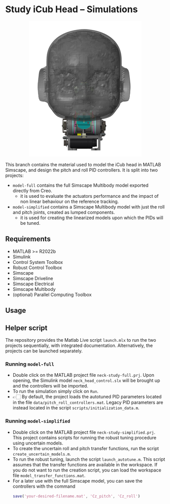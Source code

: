 Study iCub Head – Simulations
=============================

<center>
<img src="./assets/head.png"></img>
</center>

This branch contains the material used to model the iCub head in MATLAB Simscape, and design the pitch and roll PID controllers.
It is split into two projects:
- `model-full` contains the full Simscape Multibody model exported directly from Creo.
     - it is used to evaluate the actuators performance and the impact of non linear behaviour on the reference tracking.
- `model-simplified` contains a Simscape Multibody model with just the roll and pitch joints, created as lumped components.
    - it is used for creating the linearized models upon which the PIDs will be tuned.

## Requirements
 - MATLAB >= R2022b
 - Simulink
 - Control System Toolbox
 - Robust Control Toolbox
 - Simscape
 - Simscape Driveline
 - Simscape Electrical
 - Simscape Multibody
 - (optional) Parallel Computing Toolbox

## Usage

## Helper script
The repository provides the Matlab Live script `launch.mlx` to run the two projects sequentially, with integrated documentation.
Alternatively, the projects can be launched separately.

### Running `model-full`
- Double click on the MATLAB project file `neck-study-full.prj`. Upon opening, the Simulink model `neck_head_control.slx` will be brought up and the controllers will be imported.
- To run the simulation simply click on `Run`.
- 👉🏻 By default, the project loads the autotuned PID parameters located in the file `data/pitch_roll_controllers.mat`. Legacy PID parameters are instead located in the script `scripts/initialization_data.m`.
### Running `model-simplified`
- Double click on the MATLAB project file `neck-study-simplified.prj`. This project contains scripts for running the robust tuning procedure using uncertain models.
- To create the uncertain roll and pitch transfer functions, run the script `create_uncertain_models.m`.
- To run the robust tuning, launch the script `launch_autotune.m`. This script assumes that the transfer functions are available in the workspace. If you do not want to run the creation script, you can load the workspace file `model_transfer_functions.mat`.
- For a later use with the full Simscape model, you can save the controllers with the command
  ```matlab
  save('your-desired-filename.mat', 'Cz_pitch', 'Cz_roll')
  ```
  

